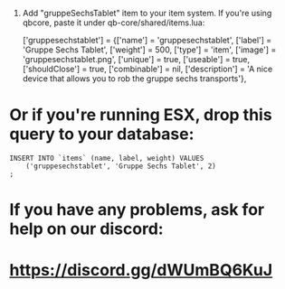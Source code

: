 1. Add "gruppeSechsTablet" item to your item system. If you're using qbcore, paste it under qb-core/shared/items.lua:

	['gruppesechstablet'] 			 = {['name'] = 'gruppesechstablet', 				['label'] = 'Gruppe Sechs Tablet', 				['weight'] = 500, 		['type'] = 'item', 		['image'] = 'gruppesechstablet.png', 		['unique'] = true, 		['useable'] = true, 	['shouldClose'] = true,	   ['combinable'] = nil,   ['description'] = 'A nice device that allows you to rob the gruppe sechs transports'},


# Or if you're running ESX, drop this query to your database:

    INSERT INTO `items` (name, label, weight) VALUES
        ('gruppesechstablet', 'Gruppe Sechs Tablet', 2)
    ;


# If you have any problems, ask for help on our discord:
# https://discord.gg/dWUmBQ6KuJ